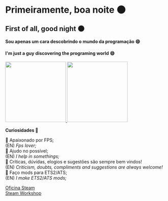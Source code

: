 # Primeiramente, boa noite 🌑
## First of all, good night 🌑

#### Sou apenas um cara descobrindo o mundo da programação 😄
#### I'm just a guy discovering the programing world 😄

<div align="left">
  <a href="https://github.com/senhorbento">
    <img height="190em" src="https://github-readme-stats.vercel.app/api?username=senhorbento&show_icons=true&theme=monokai&include_all_commits=true&count_private=true"/>
    <img height="190em" src="https://github-readme-stats.vercel.app/api/top-langs/?username=senhorbento&layout=compact&langs_count=8&theme=monokai"/>
  </a>
</div>

<p></p>

**Curiosidades 🚚**

🚩 Apaixonado por FPS;  
(EN) *Fps lover;*  
🚩 Ajudo no possível;  
(EN) *I help in somethings;*  
🚩 Críticas, dúvidas, elogios e sugestões são sempre bem vindos!  
(EN) *Criticism, doubts, compliments and suggestions are always welcome!* 
🚩 Faço mods para ETS2/ATS;  
(EN) *I make ETS2/ATS mods;*  

<a href="https://steamcommunity.com/id/_bento/myworkshopfiles/">Oficina Steam</a>  
<a href="https://steamcommunity.com/id/_bento/myworkshopfiles/">Steam Workshop</a>  
